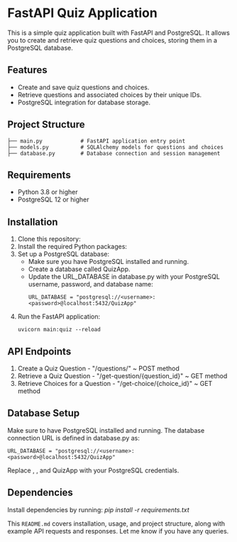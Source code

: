 # FastAPI Quiz Application

This is a simple quiz application built with FastAPI and PostgreSQL. It allows you to create and retrieve quiz questions and choices, storing them in a PostgreSQL database.

## Features

- Create and save quiz questions and choices.
- Retrieve questions and associated choices by their unique IDs.
- PostgreSQL integration for database storage.

## Project Structure

```plaintext
├── main.py            # FastAPI application entry point
├── models.py          # SQLAlchemy models for questions and choices
├── database.py        # Database connection and session management
```

## Requirements
- Python 3.8 or higher
- PostgreSQL 12 or higher


## Installation
1. Clone this repository:
2. Install the required Python packages:
3. Set up a PostgreSQL database:
   - Make sure you have PostgreSQL installed and running.
   - Create a database called QuizApp.
   - Update the URL_DATABASE in database.py with your PostgreSQL username, password, and database name:
     ```plaintext
     URL_DATABASE = "postgresql://<username>:<password>@localhost:5432/QuizApp"
     ```
4. Run the FastAPI application:
   ```
   uvicorn main:quiz --reload
   ```

## API Endpoints
1. Create a Quiz Question - "/questions/" ~ POST method
2. Retrieve a Quiz Question - "/get-question/{question_id}" ~ GET method
3. Retrieve Choices for a Question - "/get-choice/{choice_id}" ~ GET method

## Database Setup
Make sure to have PostgreSQL installed and running. The database connection URL is defined in database.py as:
```
URL_DATABASE = "postgresql://<username>:<password>@localhost:5432/QuizApp"
```
Replace <username>, <password>, and QuizApp with your PostgreSQL credentials.

## Dependencies
Install dependencies by running:
*pip install -r requirements.txt*


This `README.md` covers installation, usage, and project structure, along with example API requests and responses. Let me know if you have any queries.

